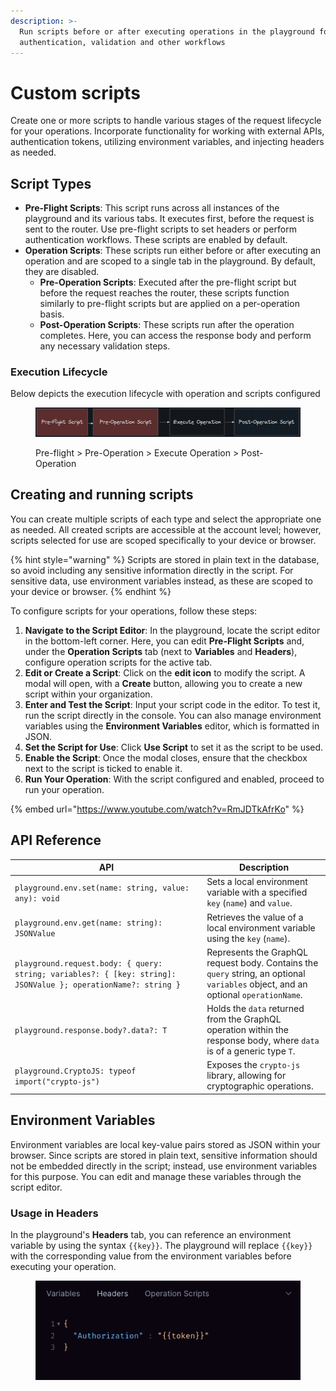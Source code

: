 ```yaml
---
description: >-
  Run scripts before or after executing operations in the playground for
  authentication, validation and other workflows
---
```


# Custom scripts

Create one or more scripts to handle various stages of the request lifecycle for your operations. Incorporate functionality for working with external APIs, authentication tokens, utilizing environment variables, and injecting headers as needed.

## Script Types

* **Pre-Flight Scripts**: This script runs across all instances of the playground and its various tabs. It executes first, before the request is sent to the router. Use pre-flight scripts to set headers or perform authentication workflows. These scripts are enabled by default.
* **Operation Scripts**: These scripts run either before or after executing an operation and are scoped to a single tab in the playground. By default, they are disabled.
  * **Pre-Operation Scripts**: Executed after the pre-flight script but before the request reaches the router, these scripts function similarly to pre-flight scripts but are applied on a per-operation basis.
  * **Post-Operation Scripts**: These scripts run after the operation completes. Here, you can access the response body and perform any necessary validation steps.

### Execution Lifecycle

Below depicts the execution lifecycle with operation and scripts configured

<figure><img src="../../.gitbook/assets/image (1).png" alt=""><figcaption><p>Pre-flight > Pre-Operation > Execute Operation > Post-Operation</p></figcaption></figure>



## Creating and running scripts

You can create multiple scripts of each type and select the appropriate one as needed. All created scripts are accessible at the account level; however, scripts selected for use are scoped specifically to your device or browser.

{% hint style="warning" %}
Scripts are stored in plain text in the database, so avoid including any sensitive information directly in the script. For sensitive data, use environment variables instead, as these are scoped to your device or browser.
{% endhint %}

To configure scripts for your operations, follow these steps:

1. **Navigate to the Script Editor**: In the playground, locate the script editor in the bottom-left corner. Here, you can edit **Pre-Flight Scripts** and, under the **Operation Scripts** tab (next to **Variables** and **Headers**), configure operation scripts for the active tab.
2. **Edit or Create a Script**: Click on the **edit icon** to modify the script. A modal will open, with a **Create** button, allowing you to create a new script within your organization.
3. **Enter and Test the Script**: Input your script code in the editor. To test it, run the script directly in the console. You can also manage environment variables using the **Environment Variables** editor, which is formatted in JSON.
4. **Set the Script for Use**: Click **Use Script** to set it as the script to be used.
5. **Enable the Script**: Once the modal closes, ensure that the checkbox next to the script is ticked to enable it.
6. **Run Your Operation**: With the script configured and enabled, proceed to run your operation.

{% embed url="https://www.youtube.com/watch?v=RmJDTkAfrKo" %}

## API Reference

| API                                                                                                            | Description                                                                                                                        |
| -------------------------------------------------------------------------------------------------------------- | ---------------------------------------------------------------------------------------------------------------------------------- |
| `playground.env.set(name: string, value: any): void`                                                           | Sets a local environment variable with a specified `key` (`name`) and `value`.                                                     |
| `playground.env.get(name: string): JSONValue`                                                                  | Retrieves the value of a local environment variable using the `key` (`name`).                                                      |
| `playground.request.body: { query: string; variables?: { [key: string]: JSONValue }; operationName?: string }` | Represents the GraphQL request body. Contains the `query` string, an optional `variables` object, and an optional `operationName`. |
| `playground.response.body?.data?: T`                                                                           | Holds the `data` returned from the GraphQL operation within the response body, where `data` is of a generic type `T`.              |
| `playground.CryptoJS: typeof import("crypto-js")`                                                              | Exposes the `crypto-js` library, allowing for cryptographic operations.                                                            |



## Environment Variables

Environment variables are local key-value pairs stored as JSON within your browser. Since scripts are stored in plain text, sensitive information should not be embedded directly in the script; instead, use environment variables for this purpose. You can edit and manage these variables through the script editor.

### Usage in Headers

In the playground's **Headers** tab, you can reference an environment variable by using the syntax `{{key}}`. The playground will replace `{{key}}` with the corresponding value from the environment variables before executing your operation.

<figure><img src="../../.gitbook/assets/image (4).png" alt=""><figcaption></figcaption></figure>

&#x20;

